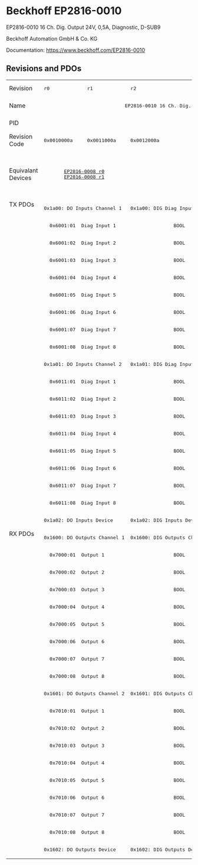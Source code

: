 # Beckhoff EP2816-0010

EP2816-0010 16 Ch. Dig. Output 24V, 0,5A, Diagnostic, D-SUB9

Beckhoff Automation GmbH & Co. KG

Documentation: <a href="https://www.beckhoff.com/EP2816-0010">https://www.beckhoff.com/EP2816-0010</a>

## Revisions and PDOs
<table>
<tr >
<td class="first">Revision</td>
<td ><pre>r0</pre></td>
<td ><pre>r1</pre></td>
<td ><pre>r2</pre></td>
<td ><pre>r3</pre></td>
<td ><pre>r4</pre></td>
<td ><pre>r5</pre></td>
<td ><pre>r6</pre></td>
</tr>
<tr >
<td class="first">Name</td>
<td  colspan=7 align="center"><pre>EP2816-0010 16 Ch. Dig. Output 24V, 0,5A, Diagnostic, D-SUB9</pre></td>
</tr>
<tr >
<td class="first">PID</td>
<td  colspan=7 align="center"><pre>0x0b004052</pre></td>
</tr>
<tr >
<td class="first">Revision Code</td>
<td ><pre>0x0010000a</pre></td>
<td ><pre>0x0011000a</pre></td>
<td ><pre>0x0012000a</pre></td>
<td ><pre>0x0013000a</pre></td>
<td ><pre>0x0014000a</pre></td>
<td ><pre>0x0015000a</pre></td>
<td ><pre>0x0016000a</pre></td>
</tr>
<tr >
<td class="first">Equivalant Devices</td>
<td  colspan=2 align="center"><pre><a href="EP2816-0008">EP2816-0008 r0</a><br/><a href="EP2816-0008">EP2816-0008 r1</a></pre></td>
<td ></td>
<td  colspan=3 align="center"><pre><a href="EP2816-0008">EP2816-0008 r3</a><br/><a href="EP2816-0008">EP2816-0008 r4</a><br/><a href="EP2816-0008">EP2816-0008 r5</a><br/><a href="EPP2816-0008">EPP2816-0008 r0</a><br/><a href="EPP2816-0008">EPP2816-0008 r1</a><br/><a href="EPP2816-0010">EPP2816-0010 r0</a><br/><a href="EPP2816-0010">EPP2816-0010 r1</a></pre></td>
<td ><pre><a href="EP2816-0008">EP2816-0008 r6</a><br/><a href="EPP2816-0003">EPP2816-0003 r0</a><br/><a href="EPP2816-0008">EPP2816-0008 r2</a><br/><a href="EPP2816-0010">EPP2816-0010 r2</a></pre></td>
</tr>
<tr class="txpdo pdosection">
<td class="first" rowspan=19 valign=top>TX PDOs</td>
<td colspan=2 align="left"><pre>0x1a00: DO Inputs Channel 1</pre></td>
<td><pre>0x1a00: DIG Diag Inputs Channel 1</pre></td>
<td colspan=4 align="left"><pre>0x1a00: DIG Diag Inputs  Channel 1</pre></td>
<td></td>
</tr>
<tr class="txpdo">
<td  colspan=7 align="left"><pre>  0x6001:01  Diag Input 1                    BOOL</pre></td>
</tr>
<tr class="txpdo">
<td  colspan=7 align="left"><pre>  0x6001:02  Diag Input 2                    BOOL</pre></td>
</tr>
<tr class="txpdo">
<td  colspan=7 align="left"><pre>  0x6001:03  Diag Input 3                    BOOL</pre></td>
</tr>
<tr class="txpdo">
<td  colspan=7 align="left"><pre>  0x6001:04  Diag Input 4                    BOOL</pre></td>
</tr>
<tr class="txpdo">
<td  colspan=7 align="left"><pre>  0x6001:05  Diag Input 5                    BOOL</pre></td>
</tr>
<tr class="txpdo">
<td  colspan=7 align="left"><pre>  0x6001:06  Diag Input 6                    BOOL</pre></td>
</tr>
<tr class="txpdo">
<td  colspan=7 align="left"><pre>  0x6001:07  Diag Input 7                    BOOL</pre></td>
</tr>
<tr class="txpdo">
<td  colspan=7 align="left"><pre>  0x6001:08  Diag Input 8                    BOOL</pre></td>
</tr>
<tr class="txpdo pdosection">
<td  colspan=2 align="left"><pre>0x1a01: DO Inputs Channel 2</pre></td>
<td ><pre>0x1a01: DIG Diag Inputs Channel 2</pre></td>
<td  colspan=4 align="left"><pre>0x1a01: DIG Diag Inputs  Channel 2</pre></td>
</tr>
<tr class="txpdo">
<td  colspan=7 align="left"><pre>  0x6011:01  Diag Input 1                    BOOL</pre></td>
</tr>
<tr class="txpdo">
<td  colspan=7 align="left"><pre>  0x6011:02  Diag Input 2                    BOOL</pre></td>
</tr>
<tr class="txpdo">
<td  colspan=7 align="left"><pre>  0x6011:03  Diag Input 3                    BOOL</pre></td>
</tr>
<tr class="txpdo">
<td  colspan=7 align="left"><pre>  0x6011:04  Diag Input 4                    BOOL</pre></td>
</tr>
<tr class="txpdo">
<td  colspan=7 align="left"><pre>  0x6011:05  Diag Input 5                    BOOL</pre></td>
</tr>
<tr class="txpdo">
<td  colspan=7 align="left"><pre>  0x6011:06  Diag Input 6                    BOOL</pre></td>
</tr>
<tr class="txpdo">
<td  colspan=7 align="left"><pre>  0x6011:07  Diag Input 7                    BOOL</pre></td>
</tr>
<tr class="txpdo">
<td  colspan=7 align="left"><pre>  0x6011:08  Diag Input 8                    BOOL</pre></td>
</tr>
<tr class="txpdo pdosection">
<td  colspan=2 align="left"><pre>0x1a02: DO Inputs Device</pre></td>
<td  colspan=5 align="left"><pre>0x1a02: DIG Inputs Device</pre></td>
</tr>
<tr class="rxpdo pdosection">
<td class="first" rowspan=19 valign=top>RX PDOs</td>
<td colspan=2 align="left"><pre>0x1600: DO Outputs Channel 1</pre></td>
<td colspan=5 align="left"><pre>0x1600: DIG Outputs Channel 1</pre></td>
<td></td>
</tr>
<tr class="rxpdo">
<td  colspan=7 align="left"><pre>  0x7000:01  Output 1                        BOOL</pre></td>
</tr>
<tr class="rxpdo">
<td  colspan=7 align="left"><pre>  0x7000:02  Output 2                        BOOL</pre></td>
</tr>
<tr class="rxpdo">
<td  colspan=7 align="left"><pre>  0x7000:03  Output 3                        BOOL</pre></td>
</tr>
<tr class="rxpdo">
<td  colspan=7 align="left"><pre>  0x7000:04  Output 4                        BOOL</pre></td>
</tr>
<tr class="rxpdo">
<td  colspan=7 align="left"><pre>  0x7000:05  Output 5                        BOOL</pre></td>
</tr>
<tr class="rxpdo">
<td  colspan=7 align="left"><pre>  0x7000:06  Output 6                        BOOL</pre></td>
</tr>
<tr class="rxpdo">
<td  colspan=7 align="left"><pre>  0x7000:07  Output 7                        BOOL</pre></td>
</tr>
<tr class="rxpdo">
<td  colspan=7 align="left"><pre>  0x7000:08  Output 8                        BOOL</pre></td>
</tr>
<tr class="rxpdo pdosection">
<td  colspan=2 align="left"><pre>0x1601: DO Outputs Channel 2</pre></td>
<td  colspan=5 align="left"><pre>0x1601: DIG Outputs Channel 2</pre></td>
</tr>
<tr class="rxpdo">
<td  colspan=7 align="left"><pre>  0x7010:01  Output 1                        BOOL</pre></td>
</tr>
<tr class="rxpdo">
<td  colspan=7 align="left"><pre>  0x7010:02  Output 2                        BOOL</pre></td>
</tr>
<tr class="rxpdo">
<td  colspan=7 align="left"><pre>  0x7010:03  Output 3                        BOOL</pre></td>
</tr>
<tr class="rxpdo">
<td  colspan=7 align="left"><pre>  0x7010:04  Output 4                        BOOL</pre></td>
</tr>
<tr class="rxpdo">
<td  colspan=7 align="left"><pre>  0x7010:05  Output 5                        BOOL</pre></td>
</tr>
<tr class="rxpdo">
<td  colspan=7 align="left"><pre>  0x7010:06  Output 6                        BOOL</pre></td>
</tr>
<tr class="rxpdo">
<td  colspan=7 align="left"><pre>  0x7010:07  Output 7                        BOOL</pre></td>
</tr>
<tr class="rxpdo">
<td  colspan=7 align="left"><pre>  0x7010:08  Output 8                        BOOL</pre></td>
</tr>
<tr class="rxpdo pdosection">
<td  colspan=2 align="left"><pre>0x1602: DO Outputs Device</pre></td>
<td  colspan=5 align="left"><pre>0x1602: DIG Outputs Device</pre></td>
</tr>
</table>
